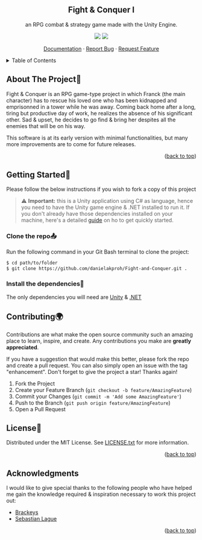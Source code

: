 <div id="top"></div>

<!-- PROJECT LOGO -->
<p align="center">
 <!-- <img width="100px" src="" align="center" alt= /> -->
 <h2 align="center">Fight & Conquer I</h2>
 <p align="center">an RPG combat & strategy game made with the Unity Engine.</p>
</p>

<p align="center">
  <img src="https://img.shields.io/badge/CSharp-informational?style=flat&logo=c-sharp&logoColor=white&color=8000ff"/>
  <img src="https://img.shields.io/badge/Unity-informational?style=flat&logo=unity&logoColor=white&color=black"/>
</p>

<p align="center">
  <a href="docs/index.md">Documentation</a>
  ·
  <a href="https://github.com/danielakproh/Fight-and-Conquer/issues/new/choose">Report Bug</a>
  ·
  <a href="https://github.com/danielakproh/Fight-and-Conquer/issues/new/choose">Request Feature</a>
</p>

<!-- --------------------------------------- -->

<!-- TABLE OF CONTENTS -->
<details>
  <summary>Table of Contents</summary>
  <ol>
    <li>
      <a href="#about-the-project">About The Project</a>
    </li>
    <li>
      <a href="#getting-started">Getting Started</a>
      <ul>
        <li><a href="#Clone-the-repo">Fork</a></li>
        <li><a href="#Install-the-dependencies">Install</a></li>
        <li><a href="#Running-the-app">Run</a></li>
      </ul>
    </li>
    <li><a href="#contributing">Contributing</a></li>
    <li><a href="#license">License</a></li>
    <li><a href="#contact">Contact</a></li>
    <li><a href="#acknowledgments">Acknowledgments</a></li>
  </ol>
</details>



<!-- ABOUT THE PROJECT -->
## About The Project:blue_book:

<!-- gif -->
<!-- <p align="center">
  <img  src="docs/LiveDemo.gif" alt="Live Demo" />
</p> -->

Fight & Conquer is an RPG game-type project in which Franck (the main character) has to rescue his loved one who has been kidnapped and emprisonned in a tower while he was away. Coming back home after a long, tiring but productive day of work, he realizes the absence of his significant other. Sad & upset, he decides to go find & bring her despites all the enemies that will be on his way.      

This software is at its early version with minimal functionalities, but many more improvements are to come for future releases.


<p align="right">(<a href="#top">back to top</a>)</p>


<!-- GETTING STARTED -->
## Getting Started:dart:

Please follow the below instructions if you wish to fork a copy of this project 

>:warning: **Important:**
> this is a Unity application using C# as language, hence you need to have the Unity game engine & .NET installed to run it. If you don't already have those dependencies installed on your machine, here's a detailed [guide](https://unity.com/download) on ho to get quickly started.


### Clone the repo:outbox_tray:

Run the following command in your Git Bash terminal to clone the project:

```sh
$ cd path/to/folder
$ git clone https://github.com/danielakproh/Fight-and-Conquer.git .
```

### Install the dependencies:page_facing_up:
The only dependencies you will need are [Unity](https://unity.com/download) & [.NET](https://dotnet.microsoft.com/en-us/download/dotnet-framework)


<!-- CONTRIBUTING -->
## Contributing:earth_africa:

Contributions are what make the open source community such an amazing place to learn, inspire, and create. Any contributions you make are **greatly appreciated**.

If you have a suggestion that would make this better, please fork the repo and create a pull request. You can also simply open an issue with the tag "enhancement".
Don't forget to give the project a star! Thanks again!

1. Fork the Project
2. Create your Feature Branch (`git checkout -b feature/AmazingFeature`)
3. Commit your Changes (`git commit -m 'Add some AmazingFeature'`)
4. Push to the Branch (`git push origin feature/AmazingFeature`)
5. Open a Pull Request



<!-- LICENSE -->
## License:page_with_curl:

Distributed under the MIT License. See [LICENSE.txt](LICENSE.txt) for more information.

<p align="right">(<a href="#top">back to top</a>)</p>



<!-- CONTACT -->
<!-- ## Contact

Your Name - [@your_twitter](https://twitter.com/your_username) - email@example.com

Project Link: [https://github.com/your_username/repo_name](https://github.com/your_username/repo_name) -->

<!-- <p align="right">(<a href="#top">back to top</a>)</p> -->


<!-- ACKNOWLEDGMENTS -->
## Acknowledgments

I would like to give special thanks to the following people who have helped me gain the knowledge required & inspiration necessary to work this project out:

* [Brackeys](https://www.youtube.com/c/Brackeys)
* [Sebastian Lague](https://www.youtube.com/c/SebastianLague)

<p align="right">(<a href="#top">back to top</a>)</p>



<!-- MARKDOWN LINKS & IMAGES -->
<!-- https://www.markdownguide.org/basic-syntax/#reference-style-links -->
